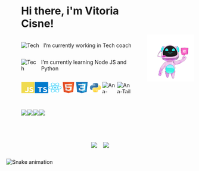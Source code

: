 
<div style="display: flex; align-items: center; justify-content: center"><br>


  <div style="padding: 40px">

  <div>
    <h1>Hi there, i'm Vitoria Cisne!</h1>
    <p>
    <div style="display: flex; align-items: center; gap: 10px">
    <div style="width: 50px">

  ![Tech](src/images/animation_500_l62u6xl1.gif)
  </div> <p>I’m currently working in Tech coach</p>
    </div>

  <div style="display: flex; align-items: center; gap: 10px">
  <div style="width: 50px">

  ![Tech](src/images/animation_500_l62uv293.gif)
  </div> <p>I’m currently learning Node JS and Python</p>
    </div>
   </p>
  </div>

  <div style="display: flex">
  <img  alt="Ana-Js" height="30" width="40" src="https://raw.githubusercontent.com/devicons/devicon/master/icons/javascript/javascript-plain.svg">

  <img alt="Ana-Ts" height="30" width="40" src="https://raw.githubusercontent.com/devicons/devicon/master/icons/typescript/typescript-plain.svg">

  <img alt="Ana-React" height="30" width="40" src="https://raw.githubusercontent.com/devicons/devicon/master/icons/react/react-original.svg">

  <img alt="Ana-HTML" height="30" width="40" src="https://raw.githubusercontent.com/devicons/devicon/master/icons/html5/html5-original.svg">

  <img alt="Ana-CSS" height="30" width="40" src="https://raw.githubusercontent.com/devicons/devicon/master/icons/css3/css3-original.svg">

  <img alt="Ana-Python" height="30" width="40" src="https://raw.githubusercontent.com/devicons/devicon/master/icons/python/python-original.svg">

  

  <img  alt="Ana-Node" height="30" width="40"  src="https://cdn.jsdelivr.net/gh/devicons/devicon/icons/nodejs/nodejs-original.svg" />

  <img alt="Ana-Tail" height="30" width="40" src="https://cdn.jsdelivr.net/gh/devicons/devicon/icons/tailwindcss/tailwindcss-plain.svg" />
  </div>

  <div style="margin-top: 30px; display: flex">

  <a href="https://instagram.com/rafaballerini" target="_blank"><img src="https://img.shields.io/badge/-Instagram-%23E4405F?style=for-the-badge&logo=instagram&logoColor=white" target="_blank"></a>


 <a href="https://discord.gg/wagxzStdcR" target="_blank"><img src="https://img.shields.io/badge/Discord-7289DA?style=for-the-badge&logo=discord&logoColor=white" target="_blank"></a> 

  <a href = "mailto:contatorafaballerini@gmail.com"><img src="https://img.shields.io/badge/-Gmail-%23333?style=for-the-badge&logo=gmail&logoColor=white" target="_blank"></a>

  <a href="https://www.linkedin.com/in/rafaella-ballerini-45875016a" target="_blank"><img src="https://img.shields.io/badge/-LinkedIn-%230077B5?style=for-the-badge&logo=linkedin&logoColor=white" target="_blank"></a> </div>
  
  
  
  </div>

  <div style="width: 30%">

  ![Saying hi](src/images/animation_500_l62s7ax3.gif)
  </div>
</div>

<div style="display: flex; gap: 1rem; justify-content: center">


  <img src="https://github-readme-stats.vercel.app/api?username=vih-cisne&show_icons=true&theme=radical&include_all_commits=true&count_private=true"/>

  <img src="https://github-readme-stats.vercel.app/api/top-langs/?username=vih-cisne&layout=compact&langs_count=7&theme=radical"/>

</div>


  
  
##

 
<div> 
 

  ![Snake animation](https://github.com/vih-cisne/vih-cisne/blob/output/github-contribution-grid-snake.svg)


</div>


